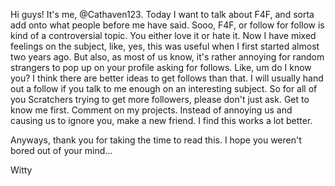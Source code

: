 Hi guys! It's me, @Cathaven123. Today I want to talk about F4F, and sorta add onto what people before me have said. 
Sooo, F4F, or follow for follow is kind of a controversial topic. You either love it or hate it. Now I have mixed feelings on the subject, like, yes, this was useful when I first started almost two years ago. But also, as most of us know, it's rather annoying for random strangers to pop up on your profile asking for follows. Like, um do I know you? I think there are better ideas to get follows than that. I will usually hand out a follow if you talk to me enough on an interesting subject. So for all of you Scratchers trying to get more followers, please don't just ask. Get to know me first. Comment on my projects. Instead of annoying us and causing us to ignore you, make a new friend. I find this works a lot better.

Anyways, thank you for taking the time to read this. I hope you weren't bored out of your mind...

Witty